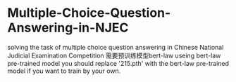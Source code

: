 # Multiple-Choice-Question-Answering-in-NJEC
solving the task of multiple choice question answering in Chinese National Judicial Examination Competition
需要预训练模型bert-law
useing bert-law pre-trained model 
you should replace '215.pth' with the bert-law pre-trained model if you want to train by your own.
